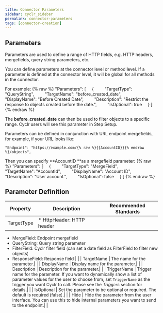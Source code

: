 ```yaml
---
title: Connector Parameters
sidebar: cyclr_sidebar
permalink: connector-parameters
tags: [connector-creation]
---
```


## Parameters

Parameters are used to define a range of HTTP fields, e.g. HTTP headers, mergefields, query string parameters, etc.

You can define parameters at the connector level or method level. If a parameter is defined at the connector level, it will be global for all methods in the connector.

For example:
{% raw %}
    "Parameters": [
        {
            "TargetType": "QueryString",
            "TargetName": "before_created_date",
            "DisplayName": "Before Created Date",
            "Description": "Restrict the response to objects created before the date.",
            "IsOptional": true
        }
    ]
{% endraw %}

The **before_created_date** can then be used to filter objects to a specific range. Cyclr users will see this parameter in Step Setup.

Parameters can be defined in conjunction with URL endpoint mergefields, for example, if your URL looks like:

    "Endpoint": "https://example.com/{% raw %}{{AccountID}}{% endraw %}/objects",

Then you can specify **AccountID **as a mergefield parameter:
{% raw %}
    "Parameters": [
        {
            "TargetType": "MergeField",
            "TargetName": "AccountId",
            "DisplayName": "Account ID",
            "Description": "User account.",
            "IsOptional": false
        }
    ]
{% endraw %}

## Parameter Definition

| Property | Description | Recommended Standards |
| --- | --- | --- |
| TargetType |*   HttpHeader: HTTP header
*   MergeField: Endpoint mergefield
*   QueryString: Query string parameter
*   FilterField: Cyclr filter field (can set a date field as FilterField to filter new objects)
*   ResponseField: Response field | | 
| TargetName | The name for the parameter.| |
| DisplayName | Display name for the parameter.| |
| Description | Description for the parameter.| |
| TriggerName | Trigger name for the parameter. If you want to dynamically show a list of parameter values for the user to choose from, set `TriggerName` as the trigger you want Cyclr to call. Please see the _Triggers_ section for details.| |
| IsOptional | Set the parameter to be optional or required. The default is required (false).| |
| Hide | Hide the parameter from the user interface. You can use this to hide internal parameters you want to send to the endpoint.| |
